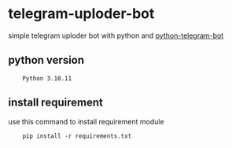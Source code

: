 # telegram-uploder-bot
simple telegram uploder bot with python and [python-telegram-bot](https://python-telegram-bot.org)

## python version

```
    Python 3.10.11
```
## install requirement
use this command to install requirement module 
```
    pip install -r requirements.txt
```